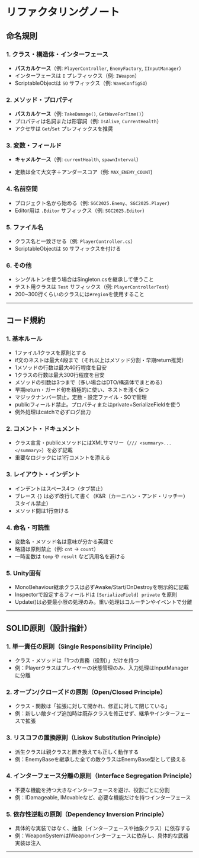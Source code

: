 # リファクタリングノート

## 命名規則

### 1. クラス・構造体・インターフェース
- **パスカルケース**（例: `PlayerController`, `EnemyFactory`, `IInputManager`）
- インターフェースは `I` プレフィックス（例: `IWeapon`）
- ScriptableObjectは `SO` サフィックス（例: `WaveConfigSO`)

### 2. メソッド・プロパティ
- **パスカルケース**（例: `TakeDamage()`, `GetWaveForTime()`）
- プロパティは名詞または形容詞（例: `IsAlive`, `CurrentHealth`）
- アクセサは `Get`/`Set` プレフィックスを推奨

### 3. 変数・フィールド
- **キャメルケース**（例: `currentHealth`, `spawnInterval`）

- 定数は全て大文字＋アンダースコア（例: `MAX_ENEMY_COUNT`)

### 4. 名前空間
- プロジェクト名から始める（例: `SGC2025.Enemy`、`SGC2025.Player`）
- Editor用は `.Editor` サフィックス（例: `SGC2025.Editor`)

### 5. ファイル名
- クラス名と一致させる（例: `PlayerController.cs`）
- ScriptableObjectは `SO` サフィックスを付ける

### 6. その他
- シングルトンを使う場合はSingleton.csを継承して使うこと
- テスト用クラスは `Test` サフィックス（例: `PlayerControllerTest`)
- 200~300行くらいのクラスには`#region`を使用すること

---

## コード規約

### 1. 基本ルール
- 1ファイル1クラスを原則とする
- if文のネストは最大4段まで（それ以上はメソッド分割・早期return推奨）
- 1メソッドの行数は最大40行程度を目安
- 1クラスの行数は最大300行程度を目安
- メソッドの引数は3つまで（多い場合はDTO/構造体でまとめる）
- 早期return・ガード句を積極的に使い、ネストを浅く保つ
- マジックナンバー禁止。定数・設定ファイル・SOで管理
- publicフィールド禁止。プロパティまたはprivate+SerializeFieldを使う
- 例外処理はcatchで必ずログ出力

### 2. コメント・ドキュメント
- クラス宣言・publicメソッドにはXMLサマリー（`/// <summary>...</summary>`）を必ず記載
- 重要なロジックには1行コメントを添える

### 3. レイアウト・インデント
- インデントはスペース4つ（タブ禁止）
- ブレース `{}` は必ず改行して書く（K&R（カーニハン・アンド・リッチー）スタイル禁止）
- メソッド間は1行空ける

### 4. 命名・可読性
- 変数名・メソッド名は意味が分かる英語で
- 略語は原則禁止（例: `cnt` → `count`）
- 一時変数は `temp` や `result` など汎用名を避ける

### 5. Unity固有
- MonoBehaviour継承クラスは必ずAwake/Start/OnDestroyを明示的に記載
- Inspectorで設定するフィールドは `[SerializeField] private` を原則
- Update()は必要最小限の処理のみ。重い処理はコルーチンやイベントで分離

---

## SOLID原則（設計指針）

### 1. 単一責任の原則（Single Responsibility Principle）
- クラス・メソッドは「1つの責務（役割）」だけを持つ
- 例：Playerクラスはプレイヤーの状態管理のみ、入力処理はInputManagerに分離

### 2. オープン/クローズドの原則（Open/Closed Principle）
- クラス・関数は「拡張に対して開かれ、修正に対して閉じている」
- 例：新しい敵タイプ追加時は既存クラスを修正せず、継承やインターフェースで拡張

### 3. リスコフの置換原則（Liskov Substitution Principle）
- 派生クラスは親クラスと置き換えても正しく動作する
- 例：EnemyBaseを継承した全ての敵クラスはEnemyBase型として扱える

### 4. インターフェース分離の原則（Interface Segregation Principle）
- 不要な機能を持つ大きなインターフェースを避け、役割ごとに分割
- 例：IDamageable, IMovableなど、必要な機能だけを持つインターフェース

### 5. 依存性逆転の原則（Dependency Inversion Principle）
- 具体的な実装ではなく、抽象（インターフェースや抽象クラス）に依存する
- 例：WeaponSystemはIWeaponインターフェースに依存し、具体的な武器実装は注入

---

